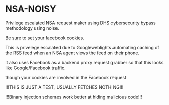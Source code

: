 # NSA-NOISY
Privilege escalated NSA request maker using DHS cybersecurity bypass methodology using noise.

Be sure to set your facebook cookies.

This is privelege escalated due to Googleweblights automating caching of the RSS feed when an NSA agent views the feed on their phone.

it also uses Facebook as a backend proxy request grabber so that this looks like Google/Facebook traffic.

though your cookies are involved in the Facebook request


!!!THIS IS JUST A TEST, USUALLY FETCHES NOTHING!!!

!!!Binary injection schemes work better at hiding malicious code!!!
